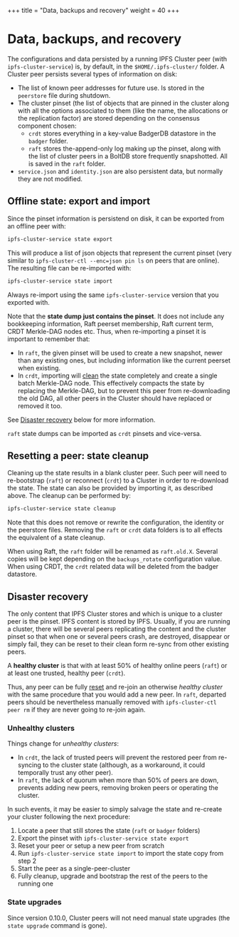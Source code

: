 +++
title = "Data, backups and recovery"
weight = 40
+++

# Data, backups, and recovery

The configurations and data persisted by a running IPFS Cluster peer (with `ipfs-cluster-service`) is, by default, in the `$HOME/.ipfs-cluster/` folder. A Cluster peer persists several types of information on disk:

* The list of known peer addresses for future use. Is stored in the `peerstore` file during shutdown.
* The cluster pinset (the list of objects that are pinned in the cluster along with all the options associated to them (like the name, the allocations or the replication factor) are stored depending on the consensus component chosen:
  * `crdt` stores everything in a key-value BadgerDB datastore in the `badger` folder.
  * `raft` stores the-append-only log making up the pinset, along with the list of cluster peers in a BoltDB store frequently snapshotted. All is saved in the `raft` folder.
* `service.json` and `identity.json` are also persistent data, but normally they are not modified.

## Offline state: export and import

Since the pinset information is persistend on disk, it can be exported from an offline peer with:

```bash
ipfs-cluster-service state export
```

This will produce a list of json objects that represent the current pinset (very similar to `ipfs-cluster-ctl --enc=json pin ls` on peers that are online). The resulting file can be re-imported with:

```sh
ipfs-cluster-service state import
```

<div class="tipbox warning">Always re-import using the same <code>ipfs-cluster-service</code> version that you exported with.</div>

Note that the **state dump just contains the pinset**. It does not include any bookkeeping information, Raft peerset membership, Raft current term, CRDT Merkle-DAG nodes etc. Thus, when re-importing a pinset it is important to remember that:

  * In `raft`, the given pinset will be used to create a new snapshot, newer than any existing ones, but including information like the current peerset when existing.
  * In `crdt`, importing will [clean](#resetting-a-peer-state-cleanup) the state completely and create a single batch Merkle-DAG node. This effectively compacts the state by replacing the Merkle-DAG, but to prevent this peer from re-downloading the old DAG, all other peers in the Cluster should have replaced or removed it too.

See [Disaster recovery](#disaster-recovery) below for more information.

<div class="tipbox tip"> <code>raft</code> state dumps can be imported as <code>crdt</code> pinsets and vice-versa.</div>

## Resetting a peer: state cleanup

Cleaning up the state results in a blank cluster peer. Such peer will need to re-bootstrap (`raft`) or reconnect (`crdt`) to a Cluster in order to re-download the state. The state can also be provided by importing it, as described above. The cleanup can be performed by:

```sh
ipfs-cluster-service state cleanup
```

Note that this does not remove or rewrite the configuration, the identity or the peerstore files. Removing the `raft` or `crdt` data folders is to all effects the equivalent of a state cleanup.

When using Raft, the `raft` folder will be renamed as `raft.old.X`. Several copies will be kept depending on the `backups_rotate` configuration value. When using CRDT, the `crdt` related data will be deleted from the badger datastore.

## Disaster recovery

The only content that IPFS Cluster stores and which is unique to a cluster peer is the pinset. IPFS content is stored by IPFS. Usually, if you are running a cluster, there will be several peers replicating the content and the cluster pinset so that when one or several peers crash, are destroyed, disappear or simply fail, they can be reset to their clean form re-sync from other existing peers.

<div class="tipbox tip">A <b>healthy cluster</b> is that with at least 50% of healthy online peers (<code>raft</code>) or at least one trusted, healthy peer (<code>crdt</code>).</div>

Thus, any peer can be fully [reset](#resetting-a-peer-state-cleanup) and re-join an otherwise *healthy cluster* with the same procedure that you would add a new peer. In `raft`, departed peers should be nevertheless manually removed with `ipfs-cluster-ctl peer rm` if they are never going to re-join again.

### Unhealthy clusters

Things change for *unhealthy clusters*:

* In `crdt`, the lack of trusted peers will prevent the restored peer from re-syncing to the cluster state (although, as a workaround, it could temporally trust any other peer).
* In `raft`, the lack of quorum when more than 50% of peers are down, prevents adding new peers, removing broken peers or operating the cluster.

In such events, it may be easier to simply salvage the state and re-create your cluster following the next procedure:

  1. Locate a peer that still stores the state (`raft` or `badger` folders)
  2. Export the pinset with `ipfs-cluster-service state export`
  3. Reset your peer or setup a new peer from scratch
  4. Run `ipfs-cluster-service state import` to import the state copy from step 2
  7. Start the peer as a single-peer-cluster
  8. Fully cleanup, upgrade and bootstrap the rest of the peers to the running one

### State upgrades

Since version 0.10.0, Cluster peers will not need manual state upgrades (the `state upgrade` command is gone).
